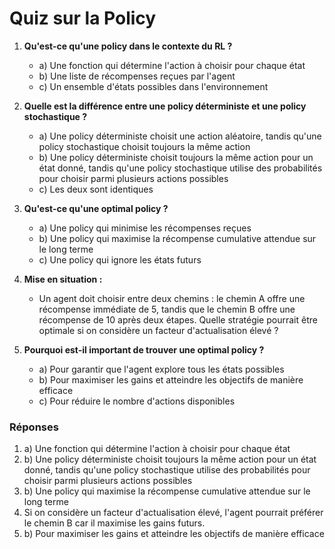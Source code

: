# Quiz sur la Policy

1. **Qu'est-ce qu'une policy dans le contexte du RL ?**
   - a) Une fonction qui détermine l'action à choisir pour chaque état
   - b) Une liste de récompenses reçues par l'agent
   - c) Un ensemble d'états possibles dans l'environnement

2. **Quelle est la différence entre une policy déterministe et une policy stochastique ?**
   - a) Une policy déterministe choisit une action aléatoire, tandis qu'une policy stochastique choisit toujours la même action
   - b) Une policy déterministe choisit toujours la même action pour un état donné, tandis qu'une policy stochastique utilise des probabilités pour choisir parmi plusieurs actions possibles
   - c) Les deux sont identiques

3. **Qu'est-ce qu'une optimal policy ?**
   - a) Une policy qui minimise les récompenses reçues
   - b) Une policy qui maximise la récompense cumulative attendue sur le long terme
   - c) Une policy qui ignore les états futurs

4. **Mise en situation :**
   - Un agent doit choisir entre deux chemins : le chemin A offre une récompense immédiate de 5, tandis que le chemin B offre une récompense de 10 après deux étapes. Quelle stratégie pourrait être optimale si on considère un facteur d'actualisation élevé ?

5. **Pourquoi est-il important de trouver une optimal policy ?**
   - a) Pour garantir que l'agent explore tous les états possibles
   - b) Pour maximiser les gains et atteindre les objectifs de manière efficace
   - c) Pour réduire le nombre d'actions disponibles

### Réponses

1. a) Une fonction qui détermine l'action à choisir pour chaque état
2. b) Une policy déterministe choisit toujours la même action pour un état donné, tandis qu'une policy stochastique utilise des probabilités pour choisir parmi plusieurs actions possibles
3. b) Une policy qui maximise la récompense cumulative attendue sur le long terme
4. Si on considère un facteur d'actualisation élevé, l'agent pourrait préférer le chemin B car il maximise les gains futurs.
5. b) Pour maximiser les gains et atteindre les objectifs de manière efficace


